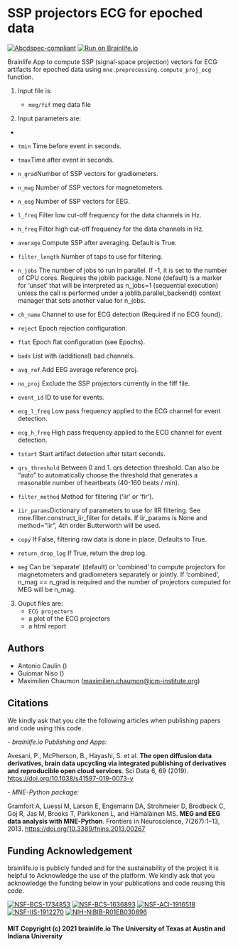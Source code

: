 

# SSP projectors ECG for epoched data 


[![Abcdspec-compliant](https://img.shields.io/badge/ABCD_Spec-v1.1-green.svg)](https://github.com/brain-life/abcd-spec)
[![Run on Brainlife.io](https://img.shields.io/badge/Brainlife-bl.app.672-blue.svg)](https://doi.org/10.25663/brainlife.app.672)

Brainlife App to compute SSP (signal-space projection) vectors for ECG artifacts for epoched data using `mne.preprocessing.compute_proj_ecg` function.



1) Input file is:
    * `meg/fif` meg data file
    
2) Input parameters are:
* 
* `tmin` Time before event in seconds.

* `tmax`Time after event in seconds.

* `n_grad`Number of SSP vectors for gradiometers.

* `n_mag` Number of SSP vectors for magnetometers.

* `n_eeg` Number of SSP vectors for EEG.

* `l_freq` Filter low cut-off frequency for the data channels in Hz.

* `h_freq` Filter high cut-off frequency for the data channels in Hz.

* `average` Compute SSP after averaging. Default is True.

* `filter_length` Number of taps to use for filtering.

* `n_jobs` The number of jobs to run in parallel. If -1, it is set to the number of CPU cores. Requires the joblib package. None (default) is a marker for ‘unset’ that will be interpreted as n_jobs=1 (sequential execution) unless the call is performed under a joblib.parallel_backend() context manager that sets another value for n_jobs.

* `ch_name` Channel to use for ECG detection (Required if no ECG found).

* `reject` Epoch rejection configuration.

* `flat` Epoch flat configuration (see Epochs).

* `bads` List with (additional) bad channels.

* `avg_ref` Add EEG average reference proj.

* `no_proj` Exclude the SSP projectors currently in the fiff file.

* `event_id` ID to use for events.

* `ecg_l_freq` Low pass frequency applied to the ECG channel for event detection.

* `ecg_h_freq` High pass frequency applied to the ECG channel for event detection.

* `tstart` Start artifact detection after tstart seconds.

* `qrs_threshold` Between 0 and 1. qrs detection threshold. Can also be “auto” to automatically choose the threshold that generates a reasonable number of heartbeats (40-160 beats / min).

* `filter_method` Method for filtering (‘iir’ or ‘fir’).

* `iir_params`Dictionary of parameters to use for IIR filtering. See mne.filter.construct_iir_filter for details. If iir_params is None and method=”iir”, 4th order Butterworth will be used.

* `copy` If False, filtering raw data is done in place. Defaults to True.

* `return_drop_log` If True, return the drop log.

* `meg` Can be ‘separate’ (default) or ‘combined’ to compute projectors for magnetometers and gradiometers separately or jointly. If ‘combined’, n_mag == n_grad is required and the number of projectors computed for MEG will be n_mag.

3) Ouput files are:
    * `ECG projectors`
    * a plot of the ECG projectors
    * a html report
   

## Authors
- Antonio Caulin ()
- Guiomar Niso ()
- Maximilien Chaumon (maximilien.chaumon@icm-institute.org)

## Citations
We kindly ask that you cite the following articles when publishing papers and code using this code. 

*- brainlife.io Publishing and Apps:*

Avesani, P., McPherson, B., Hayashi, S. et al. **The open diffusion data derivatives, brain data upcycling via integrated publishing of derivatives and reproducible open cloud services**. Sci Data 6, 69 (2019). https://doi.org/10.1038/s41597-019-0073-y

*- MNE-Python package:* 

Gramfort A, Luessi M, Larson E, Engemann DA, Strohmeier D, Brodbeck C, Goj R, Jas M, Brooks T, Parkkonen L, and Hämäläinen MS.  **MEG and EEG data analysis with MNE-Python**. Frontiers in Neuroscience, 7(267):1–13, 2013. https://doi.org/10.3389/fnins.2013.00267

## Funding Acknowledgement
brainlife.io is publicly funded and for the sustainability of the project it is helpful to Acknowledge the use of the platform. We kindly ask that you acknowledge the funding below in your publications and code reusing this code.

[![NSF-BCS-1734853](https://img.shields.io/badge/NSF_BCS-1734853-blue.svg)](https://nsf.gov/awardsearch/showAward?AWD_ID=1734853)
[![NSF-BCS-1636893](https://img.shields.io/badge/NSF_BCS-1636893-blue.svg)](https://nsf.gov/awardsearch/showAward?AWD_ID=1636893)
[![NSF-ACI-1916518](https://img.shields.io/badge/NSF_ACI-1916518-blue.svg)](https://nsf.gov/awardsearch/showAward?AWD_ID=1916518)
[![NSF-IIS-1912270](https://img.shields.io/badge/NSF_IIS-1912270-blue.svg)](https://nsf.gov/awardsearch/showAward?AWD_ID=1912270)
[![NIH-NIBIB-R01EB030896](https://img.shields.io/badge/NIH_NIBIB-R01EB030896-green.svg)](https://grantome.com/grant/NIH/R01-EB030896-01)


#### MIT Copyright (c) 2021 brainlife.io The University of Texas at Austin and Indiana University
